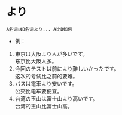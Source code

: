 # より　　
```
A名词はB名词より... A比B如何
```
* 例：
1. 東京は大阪より人が多いです。  
东京比大阪人多。
2. 今回のテストは前により難しいかったです。  
这次的考试比之前的要难。
3. バスは電車より安いです。  
公交比电车要便宜。
4. 台湾の玉山は富士山より高いです。  
台湾的玉山比富士山高。  
